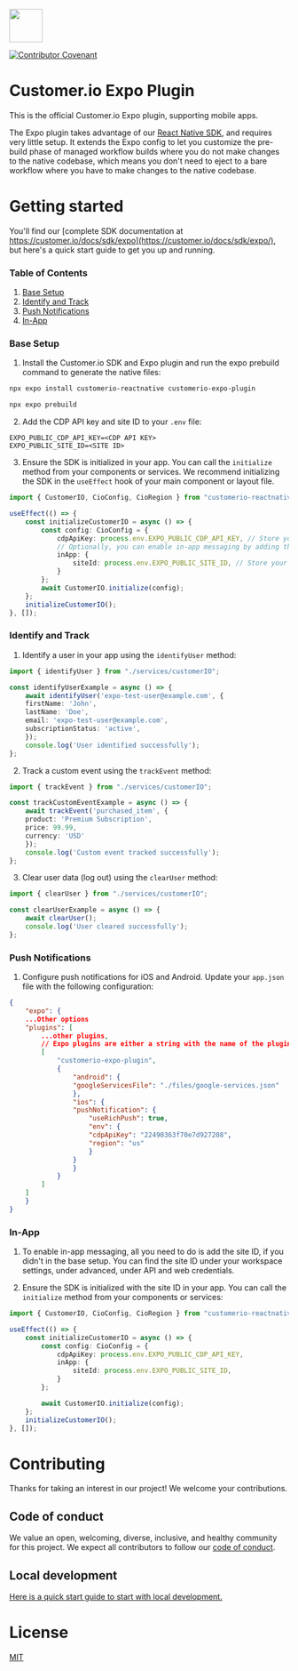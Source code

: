 <p>
  <a href="https://customer.io">
    <img src="https://avatars.githubusercontent.com/u/1152079?s=200&v=4" height="60">
  </a>
</p>

[![Contributor Covenant](https://img.shields.io/badge/Contributor%20Covenant-2.0-4baaaa.svg)](CODE_OF_CONDUCT.md)

# Customer.io Expo Plugin

This is the official Customer.io Expo plugin, supporting mobile apps.

The Expo plugin takes advantage of our [React Native SDK](https://github.com/customerio/customerio-reactnative), and requires very little setup. It extends the Expo config to let you customize the pre-build phase of managed workflow builds where you do not make changes to the native codebase, which means you don't need to eject to a bare workflow where you have to make changes to the native codebase.

# Getting started

You'll find our [complete SDK documentation at https://customer.io/docs/sdk/expo](https://customer.io/docs/sdk/expo/), but here's a quick start guide to get you up and running.

### Table of Contents
1. [Base Setup](#base-setup)
2. [Identify and Track](#identify-and-track)
3. [Push Notifications](#push-notifications)
4. [In-App](#in-app)

### Base Setup

1. Install the Customer.io SDK and Expo plugin and run the expo prebuild command to generate the native files:

```bash
npx expo install customerio-reactnative customerio-expo-plugin
```
```bash
npx expo prebuild
```

2. Add the CDP API key and site ID to your `.env` file:
```
EXPO_PUBLIC_CDP_API_KEY=<CDP API KEY>
EXPO_PUBLIC_SITE_ID=<SITE ID>
```

3. Ensure the SDK is initialized in your app. You can call the `initialize` method from your components or services. We recommend initializing the SDK in the `useEffect` hook of your main component or layout file.
```typescript
import { CustomerIO, CioConfig, CioRegion } from "customerio-reactnative";

useEffect(() => {
    const initializeCustomerIO = async () => {
        const config: CioConfig = {
            cdpApiKey: process.env.EXPO_PUBLIC_CDP_API_KEY, // Store your CDP API key in the .env file
            // Optionally, you can enable in-app messaging by adding the site ID
            inApp: {
                siteId: process.env.EXPO_PUBLIC_SITE_ID, // Store your CDP site ID in the .env file
            }
        };
        await CustomerIO.initialize(config);
    };
    initializeCustomerIO();
}, []);
```

### Identify and Track

1. Identify a user in your app using the `identifyUser` method:

```typescript
import { identifyUser } from "./services/customerIO";

const identifyUserExample = async () => {
    await identifyUser('expo-test-user@example.com', {
    firstName: 'John',
    lastName: 'Doe',
    email: 'expo-test-user@example.com',
    subscriptionStatus: 'active',
    });
    console.log('User identified successfully');
};
   ```

2. Track a custom event using the `trackEvent` method:

```typescript
import { trackEvent } from "./services/customerIO";

const trackCustomEventExample = async () => {
    await trackEvent('purchased_item', {
    product: 'Premium Subscription',
    price: 99.99,
    currency: 'USD'
    });
    console.log('Custom event tracked successfully');
};
```

3. Clear user data (log out) using the `clearUser` method:

```typescript
import { clearUser } from "./services/customerIO";

const clearUserExample = async () => {
    await clearUser();
    console.log('User cleared successfully');
};
```

### Push Notifications

1. Configure push notifications for iOS and Android. Update your `app.json` file with the following configuration:

```json
{
    "expo": {
    ...Other options
    "plugins": [
        ...other plugins,
        // Expo plugins are either a string with the name of the plugin or an array with the name of the pluging as the first element and the options as the second element. Installing the plugin will add it as a string, so you need to wrap it in an array to add the push notification options.
        [ 
            "customerio-expo-plugin",
            {
                "android": {
                "googleServicesFile": "./files/google-services.json"
                },
                "ios": {
                "pushNotification": {
                    "useRichPush": true,
                    "env": {
                    "cdpApiKey": "22490363f70e7d927208",
                    "region": "us"
                    }
                }
                }
            }
        ]
    ]
    }
}
```

### In-App

1. To enable in-app messaging, all you need to do is add the site ID, if you didn't in the base setup. You can find the site ID under your workspace settings, under advanced, under API and web credentials.

2. Ensure the SDK is initialized with the site ID in your app. You can call the `initialize` method from your components or services:

```typescript
import { CustomerIO, CioConfig, CioRegion } from "customerio-reactnative";

useEffect(() => {
    const initializeCustomerIO = async () => {
        const config: CioConfig = {
            cdpApiKey: process.env.EXPO_PUBLIC_CDP_API_KEY,
            inApp: {
                siteId: process.env.EXPO_PUBLIC_SITE_ID,
            }
        };

        await CustomerIO.initialize(config);
    };
    initializeCustomerIO();
}, []);
```

# Contributing

Thanks for taking an interest in our project! We welcome your contributions.

## Code of conduct

We value an open, welcoming, diverse, inclusive, and healthy community for this project. We expect all  contributors to follow our [code of conduct](CODE_OF_CONDUCT.md).

## Local development

[Here is a quick start guide to start with local development.](/local-development-readme.md)

# License

[MIT](LICENSE)
